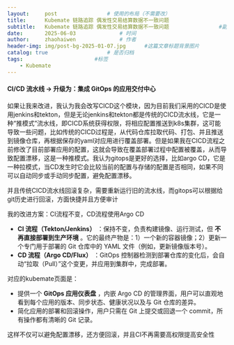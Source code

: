 ```yaml
---
layout:     post   				# 使用的布局（不需要改）
title:      Kubemate 链路追踪 偶发性交易结算数据不一致问题            		# 标题 
subtitle:   Kubemate 链路追踪 偶发性交易结算数据不一致问题				#副标题
date:       2025-06-03				# 时间
author:     zhaohaiwen 				# 作者
header-img: img/post-bg-2025-01-07.jpg		#这篇文章标题背景图片
catalog: true 					# 是否归档
tags:						#标签
    - Kubemate
---
```

#### CI/CD 流水线 -> 升级为：集成 GitOps 的应用交付中心

如果让我来改进，我认为我会改写CICD这个模块，因为目前我们采用的CICD是使用jenkins和tekton，但是无论jenkins和tekton都是传统的CICD流水线，它是一种“推模式”流水线，即CICD系统获得权限，将相应配置推送到k8s集群，这可能导致一些问题，比如传统的CICD过程是，从代码仓库拉取代码、打包、并且推送到镜像仓库，再根据保存的yaml对应用进行覆盖部署。但是如果我在CICD流程之前修改了目前部署应用的配置，这就会导致在覆盖部署过程中配置被覆盖，从而导致配置漂移，这是一种推模式。我认为gitops是更好的选择，比如argo CD，它是一种拉模式，当CD发生时它会比较当前的配置与存储的配置是否相同，如果不同可以自动同步或手动同步配置，避免配置漂移。

并且传统CICD流水线回滚复杂，需要重新运行旧的流水线，而gitops可以根据给git历史进行回滚，方面快捷并且方便审计

我的改进方案：CI流程不变，CD流程使用Argo CD

* **CI 流程（Tekton/Jenkins）** ：保持不变，负责构建镜像、运行测试，但 **不再直接部署到生产环境** 。它的最终产物是：1）一个新的容器镜像；2）更新一个专门用于部署的 Git 仓库中的 YAML 文件（例如，更新镜像版本号）。
* **CD 流程（Argo CD/Flux）** ：GitOps 控制器检测到部署仓库的变化后，会自动“拉取（Pull）”这个变更，并应用到集群中，完成部署。

对应的kubemate页面是：


* 提供一个  **GitOps 应用仪表盘** ，内嵌 Argo CD 的管理界面，用户可以直观地看到每个应用的版本、同步状态、健康状况以及与 Git 仓库的差异。
* 简化应用的部署和回滚操作，用户只需在 Git 上提交或回退一个 commit，所有操作都有清晰的 Git 记录。

这样不仅可以避免配置漂移，还方便回滚，并且CI不再需要高权限提高安全性
